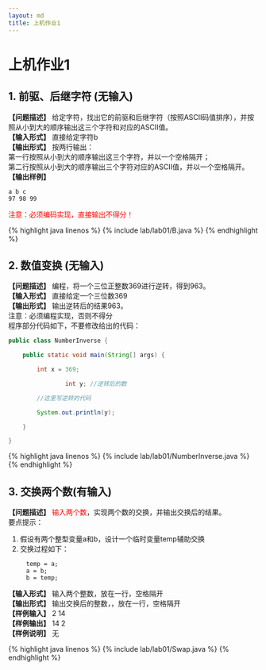 ```yaml
---
layout: md
title: 上机作业1
---
```


<h1>上机作业1</h1>

## 1. 前驱、后继字符 (无输入)
**【问题描述】**
给定字符，找出它的前驱和后继字符（按照ASCII码值排序），并按照从小到大的顺序输出这三个字符和对应的ASCII值。  
**【输入形式】**
直接给定字符b  
**【输出形式】**
按两行输出：  
第一行按照从小到大的顺序输出这三个字符，并以一个空格隔开；  
第二行按照从小到大的顺序输出三个字符对应的ASCII值，并以一个空格隔开。  
**【输出样例】**

```
a b c
97 98 99
```

<font color="red">注意：必须编码实现，直接输出不得分！</font>

{% highlight java linenos %}
{% include lab/lab01/B.java %}
{% endhighlight %}

## 2. 数值变换 (无输入)
**【问题描述】**
编程，将一个三位正整数369进行逆转，得到963。  
**【输入形式】**
直接给定一个三位数369  
**【输出形式】**
输出逆转后的结果963。  
注意：必须编程实现，否则不得分  
程序部分代码如下，不要修改给出的代码：

```java
public class NumberInverse {

	public static void main(String[] args) {

		int x = 369;

                int y; //逆转后的数

		//这里写逆转的代码

		System.out.println(y);

	}

}
```

{% highlight java linenos %}
{% include lab/lab01/NumberInverse.java %}
{% endhighlight %}

## 3. 交换两个数(有输入)
**【问题描述】**
<font color="red">输入两个数</font>，实现两个数的交换，并输出交换后的结果。  
要点提示：
1. 假设有两个整型变量a和b，设计一个临时变量temp辅助交换  
2. 交换过程如下：

```
     temp = a;
     a = b;
     b = temp;
```

**【输入形式】**
输入两个整数，放在一行，空格隔开  
**【输出形式】**
输出交换后的整数，，放在一行，空格隔开  
**【样例输入】**
2 14  
**【样例输出】**
14 2  
**【样例说明】**
无

{% highlight java linenos %}
{% include lab/lab01/Swap.java %}
{% endhighlight %}
